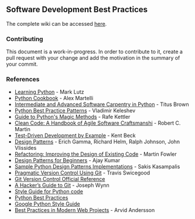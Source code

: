 ## Software Development Best Practices

The complete wiki can be accessed [here](https://github.com/trein/dev-best-practices/wiki).

### Contributing
This document is a work-in-progress. In order to contribute to it, create a pull request with your change and add the motivation in the summary of your commit.

### References

- [Learning Python](http://www.amazon.ca/Learning-Python-Mark-Lutz/dp/1449355730) - Mark Lutz
- [Python Cookbook](http://www.amazon.ca/Python-Cookbook-Alex-Martelli/dp/0596001673) - Alex Martelli
- [Intermediate and Advanced Software Carpentry in Python](http://ivory.idyll.org/articles/advanced-swc/) - Titus Brown
- [Python Best Practice Patterns](http://stevenloria.com/python-best-practice-patterns-by-vladimir-keleshev-notes/) - Vladimir Keleshev
- [Guide to Python's Magic Methods](http://www.rafekettler.com/magicmethods.html) - Rafe Kettler
- [Clean Code: A Handbook of Agile Software Craftsmanshi](http://www.amazon.ca/Clean-Code-Handbook-Software-Craftsmanship/dp/0132350882) - Robert C. Martin 
- [Test-Driven Development by Example](http://www.amazon.ca/Test-Driven-Development-By-Example/dp/0321146530) - Kent Beck
- [Design Patterns](http://www.amazon.ca/Design-Patterns-Elements-Reusable-Object-Oriented/dp/0201633612) - Erich Gamma, Richard Helm, Ralph Johnson, John Vlissides
- [Refactoring: Improving the Design of Existing Code](http://www.amazon.ca/Refactoring-Improving-Design-Existing-Code/dp/0201485672) - Martin Fowler
- [Design Patterns for Beginners](http://pypix.com/tools-and-tips/design-patterns-beginners/) - Ajay Kumar
- [Sample Python Design Patterns Implementations](https://github.com/faif/python-patterns) - Sakis Kasampalis
- [Pragmatic Version Control Using Git](http://pragprog.com/book/tsgit/pragmatic-version-control-using-git) - Travis Swicegood
- [Git Version Control Official Reference](http://git-scm.com/)
- [A Hacker’s Guide to Git](http://wildlyinaccurate.com/a-hackers-guide-to-git) - Joseph Wynn
- [Style Guide for Python code](http://www.python.org/dev/peps/pep-0008/)
- [Python Best Practices](http://docs.python-guide.org/en/latest/)
- [Google Python Style Guide](http://google-styleguide.googlecode.com/svn/trunk/pyguide.html)
- [Best Practices in Modern Web Projects](http://blog.arvidandersson.se/2014/06/17/best-practices-in-modern-web-projects) - Arvid Andersson

